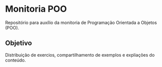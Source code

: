 # Monitoria POO

Repositório para auxílio da monitoria de Programação Orientada a Objetos (POO).

## Objetivo

Distribuição de exercios, compartilhamento de exemplos e expliações do conteúdo.
